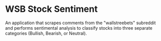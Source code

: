 # WSB Stock Sentiment

An application that scrapes comments from the "wallstreebets" subreddit and performs sentimental analysis to classify stocks into three separate categories (Bullish, Bearish, or Neutral).
